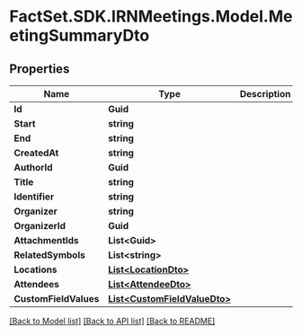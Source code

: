 # FactSet.SDK.IRNMeetings.Model.MeetingSummaryDto

## Properties

Name | Type | Description | Notes
------------ | ------------- | ------------- | -------------
**Id** | **Guid** |  | [optional] 
**Start** | **string** |  | [optional] 
**End** | **string** |  | [optional] 
**CreatedAt** | **string** |  | [optional] 
**AuthorId** | **Guid** |  | [optional] 
**Title** | **string** |  | [optional] 
**Identifier** | **string** |  | [optional] 
**Organizer** | **string** |  | [optional] 
**OrganizerId** | **Guid** |  | [optional] 
**AttachmentIds** | **List&lt;Guid&gt;** |  | [optional] 
**RelatedSymbols** | **List&lt;string&gt;** |  | [optional] 
**Locations** | [**List&lt;LocationDto&gt;**](LocationDto.md) |  | [optional] 
**Attendees** | [**List&lt;AttendeeDto&gt;**](AttendeeDto.md) |  | [optional] 
**CustomFieldValues** | [**List&lt;CustomFieldValueDto&gt;**](CustomFieldValueDto.md) |  | [optional] 

[[Back to Model list]](../README.md#documentation-for-models) [[Back to API list]](../README.md#documentation-for-api-endpoints) [[Back to README]](../README.md)

